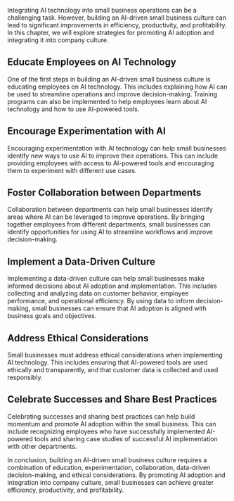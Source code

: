 

Integrating AI technology into small business operations can be a challenging task. However, building an AI-driven small business culture can lead to significant improvements in efficiency, productivity, and profitability. In this chapter, we will explore strategies for promoting AI adoption and integrating it into company culture.

Educate Employees on AI Technology
----------------------------------

One of the first steps in building an AI-driven small business culture is educating employees on AI technology. This includes explaining how AI can be used to streamline operations and improve decision-making. Training programs can also be implemented to help employees learn about AI technology and how to use AI-powered tools.

Encourage Experimentation with AI
---------------------------------

Encouraging experimentation with AI technology can help small businesses identify new ways to use AI to improve their operations. This can include providing employees with access to AI-powered tools and encouraging them to experiment with different use cases.

Foster Collaboration between Departments
----------------------------------------

Collaboration between departments can help small businesses identify areas where AI can be leveraged to improve operations. By bringing together employees from different departments, small businesses can identify opportunities for using AI to streamline workflows and improve decision-making.

Implement a Data-Driven Culture
-------------------------------

Implementing a data-driven culture can help small businesses make informed decisions about AI adoption and implementation. This includes collecting and analyzing data on customer behavior, employee performance, and operational efficiency. By using data to inform decision-making, small businesses can ensure that AI adoption is aligned with business goals and objectives.

Address Ethical Considerations
------------------------------

Small businesses must address ethical considerations when implementing AI technology. This includes ensuring that AI-powered tools are used ethically and transparently, and that customer data is collected and used responsibly.

Celebrate Successes and Share Best Practices
--------------------------------------------

Celebrating successes and sharing best practices can help build momentum and promote AI adoption within the small business. This can include recognizing employees who have successfully implemented AI-powered tools and sharing case studies of successful AI implementation with other departments.

In conclusion, building an AI-driven small business culture requires a combination of education, experimentation, collaboration, data-driven decision-making, and ethical considerations. By promoting AI adoption and integration into company culture, small businesses can achieve greater efficiency, productivity, and profitability.
